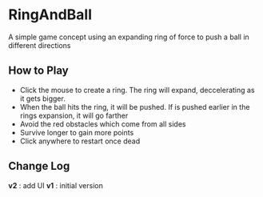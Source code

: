 # RingAndBall
A simple game concept using an expanding ring of force to push a ball in different directions

## How to Play
* Click the mouse to create a ring. The ring will expand, deccelerating as it gets bigger.
* When the ball hits the ring, it will be pushed. If is pushed earlier in the rings expansion, it will go farther
* Avoid the red obstacles which come from all sides
* Survive longer to gain more points
* Click anywhere to restart once dead

## Change Log
**v2** : add UI
**v1** : initial version
